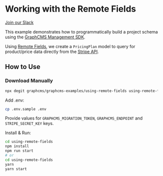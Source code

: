 # Working with the Remote Fields

[Join our Slack](https://slack.graphcms.com)

This example demonstrates how to programmatically build a project schema using the [GraphCMS Management SDK](https://www.npmjs.com/package/@graphcms/management).

Using [Remote Fields](https://graphcms.com/docs/schema/field-types#remote), we create a `PricingPlan` model to query for product/price data directly from the [Stripe API](https://stripe.com/docs/api).

## How to Use

### Download Manually

```bash
npx degit graphcms/graphcms-examples/using-remote-fields using-remote-fields
```

Add .env:

```bash
cp .env.sample .env
```

Provide values for `GRAPHCMS_MIGRATION_TOKEN`, `GRAPHCMS_ENDPOINT` and `STRIPE_SECRET_KEY` keys.

Install & Run:

```bash
cd using-remote-fields
npm install
npm run start
# or
cd using-remote-fields
yarn
yarn start
```
